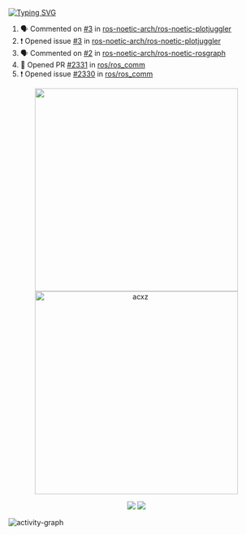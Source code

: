 [![Typing SVG](https://readme-typing-svg.herokuapp.com?size=16&color=AFFFA3&multiline=true&height=75&lines=contributing+to+robotics%2Fae%2Fml%2Fgpu;packaging+it+for+archlinux;ricer)](https://git.io/typing-svg)

<!--START_SECTION:activity-->
1. 🗣 Commented on [#3](https://github.com/ros-noetic-arch/ros-noetic-plotjuggler/issues/3) in [ros-noetic-arch/ros-noetic-plotjuggler](https://github.com/ros-noetic-arch/ros-noetic-plotjuggler)
2. ❗️ Opened issue [#3](https://github.com/ros-noetic-arch/ros-noetic-plotjuggler/issues/3) in [ros-noetic-arch/ros-noetic-plotjuggler](https://github.com/ros-noetic-arch/ros-noetic-plotjuggler)
3. 🗣 Commented on [#2](https://github.com/ros-noetic-arch/ros-noetic-rosgraph/issues/2) in [ros-noetic-arch/ros-noetic-rosgraph](https://github.com/ros-noetic-arch/ros-noetic-rosgraph)
4. 💪 Opened PR [#2331](https://github.com/ros/ros_comm/pull/2331) in [ros/ros_comm](https://github.com/ros/ros_comm)
5. ❗️ Opened issue [#2330](https://github.com/ros/ros_comm/issues/2330) in [ros/ros_comm](https://github.com/ros/ros_comm)
<!--END_SECTION:activity-->

<p align="center">
  <img width="400em" src=https://github-readme-stats.vercel.app/api?username=acxz&include_all_commits=true&show_icons=true />
  <img width="400em" src="https://github-readme-streak-stats.herokuapp.com/?user=acxz&" alt="acxz" />
</p>

<p align="center">
  <img src=https://github-readme-stats.vercel.app/api/top-langs/?username=acxz&layout=compact />
  <img src=https://github-profile-trophy.vercel.app/?username=acxz&row=2&column=4 />
</p>

![activity-graph](https://github-readme-activity-graph.cyclic.app/graph?username=acxz&theme=aqua)
